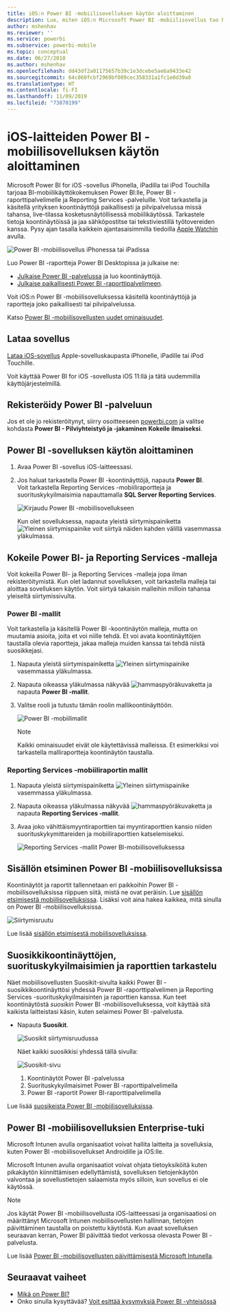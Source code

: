 ```yaml
---
title: iOS:n Power BI -mobiilisovelluksen käytön aloittaminen
description: Lue, miten iOS:n Microsoft Power BI -mobiilisovellus tuo Power BI:n taskuusi, jotta pääset työtietoihisi mobiilisti paikallisesti ja pilvipalvelussa.
author: mshenhav
ms.reviewer: ''
ms.service: powerbi
ms.subservice: powerbi-mobile
ms.topic: conceptual
ms.date: 06/27/2018
ms.author: mshenhav
ms.openlocfilehash: dd43df2a01175657b39c1e3dcebe5ae6a9433e42
ms.sourcegitcommit: 64c860fcbf2969bf089cec358331a1fc1e0d39a8
ms.translationtype: HT
ms.contentlocale: fi-FI
ms.lasthandoff: 11/09/2019
ms.locfileid: "73870199"
---
```

# <a name="get-started-with-the-power-bi-mobile-app-on-ios-devices"></a>iOS-laitteiden Power BI -mobiilisovelluksen käytön aloittaminen
Microsoft Power BI for iOS -sovellus iPhonella, iPadilla tai iPod Touchilla tarjoaa BI-mobiilikäyttökokemuksen Power BI:lle, Power BI -raporttipalvelimelle ja Reporting Services -palveluille. Voit tarkastella ja käsitellä yrityksen koontinäyttöjä paikallisesti ja pilvipalvelussa missä tahansa, live-tilassa kosketusnäytöllisessä mobiilikäytössä. Tarkastele tietoja koontinäytöissä ja jaa sähköpostitse tai tekstiviestillä työtovereiden kanssa. Pysy ajan tasalla kaikkein ajantasaisimmilla tiedoilla [Apple Watchin](mobile-apple-watch.md) avulla.  

![Power BI -mobiilisovellus iPhonessa tai iPadissa](./media/mobile-iphone-app-get-started/pbi_ipad_iphonedevices.png)

Luo Power BI -raportteja Power BI Desktopissa ja julkaise ne:

* [Julkaise Power BI -palvelussa](../../service-get-started.md) ja luo koontinäyttöjä.
* [Julkaise paikallisesti Power BI -raporttipalvelimeen](../../report-server/quickstart-create-powerbi-report.md).

Voit iOS:n Power BI -mobiilisovelluksessa käsitellä koontinäyttöjä ja raportteja joko paikallisesti tai pilvipalvelussa.

Katso [Power BI -mobiilisovellusten uudet ominaisuudet](mobile-whats-new-in-the-mobile-apps.md).

## <a name="download-the-app"></a>Lataa sovellus
[Lataa iOS-sovellus](https://go.microsoft.com/fwlink/?LinkId=522062 "Lataa iOS-sovellus") Apple-sovelluskaupasta iPhonelle, iPadille tai iPod Touchille.

Voit käyttää Power BI for iOS -sovellusta iOS 11:llä ja tätä uudemmilla käyttöjärjestelmillä. 

## <a name="sign-up-for-the-power-bi-service"></a>Rekisteröidy Power BI -palveluun
Jos et ole jo rekisteröitynyt, siirry osoitteeseen [powerbi.com](https://powerbi.microsoft.com/get-started/) ja valitse kohdasta **Power BI - Pilviyhteistyö ja -jakaminen** **Kokeile ilmaiseksi**.


## <a name="get-started-with-the-power-bi-app"></a>Power BI -sovelluksen käytön aloittaminen
1. Avaa Power BI -sovellus iOS-laitteessasi.
2. Jos haluat tarkastella Power BI -koontinäyttöjä, napauta **Power BI**.  
   Voit tarkastella Reporting Services -mobiiliraportteja ja suorituskykyilmaisimia napauttamalla **SQL Server Reporting Services**.
   
   ![Kirjaudu Power BI -mobiilisovellukseen](./media/mobile-iphone-app-get-started/power-bi-connect-to-login.png)
   
   Kun olet sovelluksessa, napauta yleistä siirtymispainiketta ![Yleinen siirtymispainike](./././media/mobile-iphone-app-get-started/power-bi-iphone-global-nav-button.png) voit siirtyä näiden kahden välillä vasemmassa yläkulmassa. 

## <a name="try-the-power-bi-and-reporting-services-samples"></a>Kokeile Power BI- ja Reporting Services -malleja
Voit kokeilla Power BI- ja Reporting Services -malleja jopa ilman rekisteröitymistä. Kun olet ladannut sovelluksen, voit tarkastella malleja tai aloittaa sovelluksen käytön. Voit siirtyä takaisin malleihin milloin tahansa yleiseltä siirtymissivulta.

### <a name="power-bi-samples"></a>Power BI -mallit
Voit tarkastella ja käsitellä Power BI -koontinäytön malleja, mutta on muutamia asioita, joita et voi niille tehdä. Et voi avata koontinäyttöjen taustalla olevia raportteja, jakaa malleja muiden kanssa tai tehdä niistä suosikkejasi.

1. Napauta yleistä siirtymispainiketta ![Yleinen siirtymispainike](./././media/mobile-iphone-app-get-started/power-bi-iphone-global-nav-button.png) vasemmassa yläkulmassa.
2. Napauta oikeassa yläkulmassa näkyvää ![hammaspyöräkuvaketta](././media/mobile-iphone-app-get-started/power-bi-ios-gear-icon.png) ja napauta **Power BI -mallit**.
3. Valitse rooli ja tutustu tämän roolin mallikoontinäyttöön.  
   
   ![Power BI -mobiilimallit](./media/mobile-iphone-app-get-started/power-bi-iphone-powerbi-samples.png)
   
   > [!NOTE]
   > Kaikki ominaisuudet eivät ole käytettävissä malleissa. Et esimerkiksi voi tarkastella malliraportteja koontinäytön taustalla. 
   > 
   > 

### <a name="reporting-services-mobile-report-samples"></a>Reporting Services -mobiiliraportin mallit
1. Napauta yleistä siirtymispainiketta ![Yleinen siirtymispainike](./././media/mobile-iphone-app-get-started/power-bi-iphone-global-nav-button.png) vasemmassa yläkulmassa.
2. Napauta oikeassa yläkulmassa näkyvää ![hammaspyöräkuvaketta](././media/mobile-iphone-app-get-started/power-bi-ios-gear-icon.png) ja napauta **Reporting Services -mallit**.
3. Avaa joko vähittäismyyntiraporttien tai myyntiraporttien kansio niiden suorituskykymittareiden ja mobiiliraporttien katselemiseksi.
   
   ![Reporting Services -mallit Power BI-mobiilisovelluksessa](./media/mobile-iphone-app-get-started/power-bi-reporting-services-samples.png)

## <a name="find-your-content-in-the-power-bi-mobile-apps"></a>Sisällön etsiminen Power BI -mobiilisovelluksissa
Koontinäytöt ja raportit tallennetaan eri paikkoihin Power BI -mobiilisovelluksissa riippuen siitä, mistä ne ovat peräisin. Lue [sisällön etsimisestä mobiilisovelluksissa](mobile-apps-quickstart-view-dashboard-report.md). Lisäksi voit aina hakea kaikkea, mitä sinulla on Power BI -mobiilisovelluksissa. 

![Siirtymisruutu](./media/mobile-iphone-app-get-started/power-bi-iphone-left-nav.png)

Lue lisää [sisällön etsimisestä mobiilisovelluksissa](mobile-apps-quickstart-view-dashboard-report.md).

## <a name="view-your-favorite-dashboards-kpis-and-reports"></a>Suosikkikoontinäyttöjen, suorituskykyilmaisimien ja raporttien tarkastelu
Näet mobiilisovellusten Suosikit-sivulta kaikki Power BI -suosikkikoontinäyttösi yhdessä Power BI -raporttipalvelimen ja Reporting Services -suorituskykyilmaisinten ja raporttien kanssa. Kun teet koontinäytöstä *suosikin* Power BI -mobiilisovelluksessa, voit käyttää sitä kaikista laitteistasi käsin, kuten selaimesi Power BI -palvelusta. 

* Napauta **Suosikit**.
  
   ![Suosikit siirtymisruudussa](./media/mobile-iphone-app-get-started/power-bi-iphone-favorites-nav.png)
  
   Näet kaikki suosikkisi yhdessä tällä sivulla:
  
   ![Suosikit-sivu](./media/mobile-iphone-app-get-started/power-bi-iphone-faves-report-server-number-callouts.png)
  
  1. Koontinäytöt Power BI -palvelussa
  2. Suorituskykyilmaisimet Power BI -raporttipalvelimella
  3. Power BI -raportit Power BI-raporttipalvelimella

Lue lisää [suosikeista Power BI -mobiilisovelluksissa](mobile-apps-favorites.md).

## <a name="enterprise-support-for-the-power-bi-mobile-apps"></a>Power BI -mobiilisovelluksien Enterprise-tuki
Microsoft Intunen avulla organisaatiot voivat hallita laitteita ja sovelluksia, kuten Power BI -mobiilisovellukset Androidille ja iOS:lle.

Microsoft Intunen avulla organisaatiot voivat ohjata tietoyksiköitä kuten pikakäytön kiinnittämisen edellyttämistä, sovelluksen tietojenkäytön valvontaa ja sovellustietojen salaamista myös silloin, kun sovellus ei ole käytössä.

> [!NOTE]
> Jos käytät Power BI -mobiilisovellusta iOS-laitteessasi ja organisaatiosi on määrittänyt Microsoft Intunen mobiilisovellusten hallinnan, tietojen päivittäminen taustalla on poistettu käytöstä. Kun avaat sovelluksen seuraavan kerran, Power BI päivittää tiedot verkossa olevasta Power BI -palvelusta.
> 

Lue lisää [Power BI -mobiilisovellusten päivittämisestä Microsoft Intunella](../../service-admin-mobile-intune.md). 

## <a name="next-steps"></a>Seuraavat vaiheet

* [Mikä on Power BI?](../../fundamentals/power-bi-overview.md)
* Onko sinulla kysyttävää? [Voit esittää kysymyksiä Power BI -yhteisössä](https://community.powerbi.com/)


